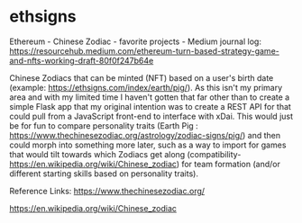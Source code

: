 # ethsigns
Ethereum - Chinese Zodiac - favorite projects - Medium journal log: https://resourcehub.medium.com/ethereum-turn-based-strategy-game-and-nfts-working-draft-80f0f247b64e

Chinese Zodiacs that can be minted (NFT) based on a user's birth date (example: https://ethsigns.com/index/earth/pig/). As this isn't my primary area and with my limited time I haven't gotten that far other than to create a simple Flask app that my original intention was to create a REST API for that could pull from a JavaScript front-end to interface with xDai. This would just be for fun to compare personality traits (Earth Pig : https://www.thechinesezodiac.org/astrology/zodiac-signs/pig/) and then could morph into something more later, such as a way to import for games that would tilt towards which Zodiacs get along (compatibility- https://en.wikipedia.org/wiki/Chinese_zodiac)  for team formation (and/or different starting skills based on personality traits). 

Reference Links:
https://www.thechinesezodiac.org/

https://en.wikipedia.org/wiki/Chinese_zodiac

